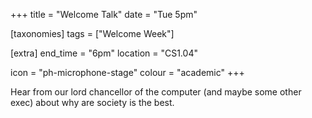 +++
title = "Welcome Talk"
date = "Tue 5pm"

[taxonomies]
tags = ["Welcome Week"]

[extra]
end_time = "6pm"
location = "CS1.04"

icon = "ph-microphone-stage"
colour = "academic"
+++

Hear from our lord chancellor of the computer (and maybe some other exec) about why are society is the best. 